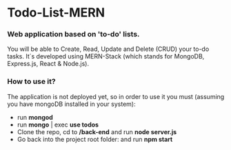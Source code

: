 # Todo-List-MERN

### Web application based on 'to-do' lists. 
You will be able to Create, Read, Update and Delete (CRUD) your to-do tasks. It´s developed using MERN-Stack (which stands for MongoDB, Express.js, React & Node.js).

### How to use it? 

The application is not deployed yet, so in order to use it you must (assuming you have mongoDB installed in your system):
  
  - run **mongod**
  - run **mongo** | exec **use todos**
  - Clone the repo, cd to **/back-end** and run **node server.js** 
  - Go back into the project root folder: and run **npm start**
